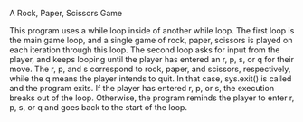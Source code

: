 A Rock, Paper, Scissors Game

This program uses a while loop inside of another while loop. The first 
loop is the main game loop, and a single game of rock, paper, scissors 
is played on each iteration through this loop. The second loop asks for 
input from the player, and keeps looping until the player has entered 
an r, p, s, or q for their move. The r, p, and s correspond to rock, 
paper, and scissors, respectively, while the q means the player intends 
to quit. In that case, sys.exit() is called and the program exits. If 
the player has entered r, p, or s, the execution breaks out of the loop. 
Otherwise, the program reminds the player to enter r, p, s, or q and goes 
back to the start of the loop.